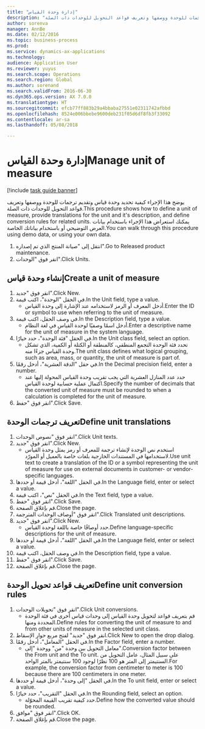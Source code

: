 ```yaml
--- 
title: "إدارة وحدة القياس"
description: "يوضح هذا الإجراء كيفية تحديد وحدة قياس وتقديم ترجمات للوحدة ووصفها وتعريف قواعد التحويل للوحدات ذات الصلة."
author: sorenva
manager: AnnBe
ms.date: 02/12/2016
ms.topic: business-process
ms.prod: 
ms.service: dynamics-ax-applications
ms.technology: 
audience: Application User
ms.reviewer: yuyus
ms.search.scope: Operations
ms.search.region: Global
ms.author: sorenand
ms.search.validFrom: 2016-06-30
ms.dyn365.ops.version: AX 7.0.0
ms.translationtype: HT
ms.sourcegitcommit: efcb77ff883b29a4bbaba27551e02311742afbbd
ms.openlocfilehash: 8524e006bbebe9600deb231f05d6df8fb3f33092
ms.contentlocale: ar-sa
ms.lasthandoff: 05/08/2018

---
```

# <a name="manage-unit-of-measure"></a><span data-ttu-id="3af35-103">إدارة وحدة القياس</span><span class="sxs-lookup"><span data-stu-id="3af35-103">Manage unit of measure</span></span>

[!include [task guide banner](../../includes/task-guide-banner.md)]

<span data-ttu-id="3af35-104">يوضح هذا الإجراء كيفية تحديد وحدة قياس وتقديم ترجمات للوحدة ووصفها وتعريف قواعد التحويل للوحدات ذات الصلة.</span><span class="sxs-lookup"><span data-stu-id="3af35-104">This procedure shows how to define a unit of measure, provide translations for the unit and it's description, and define conversion rules for related units.</span></span> <span data-ttu-id="3af35-105">يمكنك استعراض هذا الإجراء باستخدام بيانات العرض التوضيحي أو باستخدام بياناتك الخاصة.</span><span class="sxs-lookup"><span data-stu-id="3af35-105">You can walk through this procedure using demo data, or using your own data.</span></span>

1. <span data-ttu-id="3af35-106">انتقل إلى "صيانة المنتج الذي تم إصداره‬".</span><span class="sxs-lookup"><span data-stu-id="3af35-106">Go to Released product maintenance.</span></span>
2. <span data-ttu-id="3af35-107">انقر فوق "الوحدات".</span><span class="sxs-lookup"><span data-stu-id="3af35-107">Click Units.</span></span>

## <a name="create-a-unit-of-measure"></a><span data-ttu-id="3af35-108">إنشاء وحدة قياس</span><span class="sxs-lookup"><span data-stu-id="3af35-108">Create a unit of measure</span></span>
1. <span data-ttu-id="3af35-109">انقر فوق "جديد".</span><span class="sxs-lookup"><span data-stu-id="3af35-109">Click New.</span></span>
2. <span data-ttu-id="3af35-110">في الحقل "الوحدة"، اكتب قيمة.</span><span class="sxs-lookup"><span data-stu-id="3af35-110">In the Unit field, type a value.</span></span>
    * <span data-ttu-id="3af35-111">أدخل المعرف أو الرمز لاستخدامه عند الإشارة إلى وحدة القياس.</span><span class="sxs-lookup"><span data-stu-id="3af35-111">Enter the ID or symbol to use when referring to the unit of measure.</span></span>  
3. <span data-ttu-id="3af35-112">في وصف الحقل، اكتب قيمة.</span><span class="sxs-lookup"><span data-stu-id="3af35-112">In the Description field, type a value.</span></span>
    * <span data-ttu-id="3af35-113">أدخل اسمًا وصفيًا لوحدة القياس في لغة النظام.</span><span class="sxs-lookup"><span data-stu-id="3af35-113">Enter a descriptive name for the unit of measure in the system language.</span></span>  
4. <span data-ttu-id="3af35-114">في الحقل "فئة الوحدة"، حدد خيارًا.</span><span class="sxs-lookup"><span data-stu-id="3af35-114">In the Unit class field, select an option.</span></span>
    * <span data-ttu-id="3af35-115">تحدد فئة الوحدة التجمع المنطقي، كالمنطقة أو الكتلة أو الكمية، الذي تشكل وحدة القياس جزءًا منه.</span><span class="sxs-lookup"><span data-stu-id="3af35-115">The unit class defines what logical grouping, such as area, mass, or quantity, the unit of measure is part of.</span></span>  
5. <span data-ttu-id="3af35-116">في حقل "الدقة العشرية‬"، أدخل رقمًا.</span><span class="sxs-lookup"><span data-stu-id="3af35-116">In the Decimal precision field, enter a number.</span></span>
    * <span data-ttu-id="3af35-117">حدد عدد المنازل العشرية التي يجب تقريب وحدة القياس المحولة إليها عند اكتمال عملية حسابية لوحدة القياس.</span><span class="sxs-lookup"><span data-stu-id="3af35-117">Specify the number of decimals that the converted unit of measure must be rounded to when a calculation is completed for the unit of measure.</span></span>  
6. <span data-ttu-id="3af35-118">انقر فوق "حفظ".</span><span class="sxs-lookup"><span data-stu-id="3af35-118">Click Save.</span></span>

## <a name="define-unit-translations"></a><span data-ttu-id="3af35-119">تعريف ترجمات الوحدة</span><span class="sxs-lookup"><span data-stu-id="3af35-119">Define unit translations</span></span>
1. <span data-ttu-id="3af35-120">انقر فوق "نصوص الوحدات".</span><span class="sxs-lookup"><span data-stu-id="3af35-120">Click Unit texts.</span></span>
2. <span data-ttu-id="3af35-121">انقر فوق "جديد".</span><span class="sxs-lookup"><span data-stu-id="3af35-121">Click New.</span></span>
    * <span data-ttu-id="3af35-122">استخدم نص الوحدة لإنشاء ترجمة للمعرف أو رمز يمثل وحدة القياس لاستخدامها في المستندات الخارجية بلغات خاصة بالعميل أو المورّد.</span><span class="sxs-lookup"><span data-stu-id="3af35-122">Use unit text to create a translation of the ID or a symbol representing the unit of measure for use on external documents in customer- or vendor-specific languages.</span></span>  
3. <span data-ttu-id="3af35-123">في الحقل "اللغة"، أدخل قيمة أو حددها.</span><span class="sxs-lookup"><span data-stu-id="3af35-123">In the Language field, enter or select a value.</span></span>
4. <span data-ttu-id="3af35-124">في الحقل "نص"، اكتب قيمة.</span><span class="sxs-lookup"><span data-stu-id="3af35-124">In the Text field, type a value.</span></span>
5. <span data-ttu-id="3af35-125">انقر فوق "حفظ".</span><span class="sxs-lookup"><span data-stu-id="3af35-125">Click Save.</span></span>
6. <span data-ttu-id="3af35-126">قم بإغلاق الصفحة.</span><span class="sxs-lookup"><span data-stu-id="3af35-126">Close the page.</span></span>
7. <span data-ttu-id="3af35-127">انقر فوق "أوصاف الوحدات المترجمة‬".</span><span class="sxs-lookup"><span data-stu-id="3af35-127">Click Translated unit descriptions.</span></span>
8. <span data-ttu-id="3af35-128">انقر فوق "جديد".</span><span class="sxs-lookup"><span data-stu-id="3af35-128">Click New.</span></span>
    * <span data-ttu-id="3af35-129">حدد أوصافًا خاصة باللغة لوحدة القياس.</span><span class="sxs-lookup"><span data-stu-id="3af35-129">Define language-specific descriptions for the unit of measure.</span></span>  
9. <span data-ttu-id="3af35-130">في الحقل "اللغة"، أدخل قيمة أو حددها.</span><span class="sxs-lookup"><span data-stu-id="3af35-130">In the Language field, enter or select a value.</span></span>
10. <span data-ttu-id="3af35-131">في وصف الحقل، اكتب قيمة.</span><span class="sxs-lookup"><span data-stu-id="3af35-131">In the Description field, type a value.</span></span>
11. <span data-ttu-id="3af35-132">انقر فوق "حفظ".</span><span class="sxs-lookup"><span data-stu-id="3af35-132">Click Save.</span></span>
12. <span data-ttu-id="3af35-133">قم بإغلاق الصفحة.</span><span class="sxs-lookup"><span data-stu-id="3af35-133">Close the page.</span></span>

## <a name="define-unit-conversion-rules"></a><span data-ttu-id="3af35-134">تعريف قواعد تحويل الوحدة</span><span class="sxs-lookup"><span data-stu-id="3af35-134">Define unit conversion rules</span></span>
1. <span data-ttu-id="3af35-135">انقر فوق "تحويلات الوحدات".</span><span class="sxs-lookup"><span data-stu-id="3af35-135">Click Unit conversions.</span></span>
    * <span data-ttu-id="3af35-136">قم بتعريف قواعد لتحويل وحدة القياس إلى وحدات قياس أخرى في فئة الوحدة المحددة ومنها.</span><span class="sxs-lookup"><span data-stu-id="3af35-136">Define rules for converting the unit of measure to and from other units of measure in the selected unit class.</span></span>  
2. <span data-ttu-id="3af35-137">انقر فوق "جديد" لفتح مربع حوار الإسقاط‬.</span><span class="sxs-lookup"><span data-stu-id="3af35-137">Click New to open the drop dialog.</span></span>
3. <span data-ttu-id="3af35-138">في الحقل "المعامل‬"، أدخل رقمًا.</span><span class="sxs-lookup"><span data-stu-id="3af35-138">In the Factor field, enter a number.</span></span>
    * <span data-ttu-id="3af35-139">معامل التحويل بين وحدة "من" ووحدة "إلى".</span><span class="sxs-lookup"><span data-stu-id="3af35-139">Conversion factor between the From unit and the To unit.</span></span> <span data-ttu-id="3af35-140">على سبيل المثال، عامل التحويل من السنتيمتر إلى المتر هو 100 نظرًا لوجود 100 سنتيمتر بالمتر الواحد.</span><span class="sxs-lookup"><span data-stu-id="3af35-140">For example, the conversion factor from centimeter to meter is 100 because there are 100 centimeters in one meter.</span></span>  
4. <span data-ttu-id="3af35-141">في الحقل "إلى وحدة‬"، أدخل قيمة أو حددها.</span><span class="sxs-lookup"><span data-stu-id="3af35-141">In the To unit field, enter or select a value.</span></span>
5. <span data-ttu-id="3af35-142">في الحقل "التقريب‬"، حدد خيارًا.</span><span class="sxs-lookup"><span data-stu-id="3af35-142">In the Rounding field, select an option.</span></span>
    * <span data-ttu-id="3af35-143">حدد كيفية تقريب القيمة المحوّلة.</span><span class="sxs-lookup"><span data-stu-id="3af35-143">Define how the converted value should be rounded.</span></span>  
6. <span data-ttu-id="3af35-144">انقر فوق "موافق".</span><span class="sxs-lookup"><span data-stu-id="3af35-144">Click OK.</span></span>
7. <span data-ttu-id="3af35-145">قم بإغلاق الصفحة.</span><span class="sxs-lookup"><span data-stu-id="3af35-145">Close the page.</span></span>


